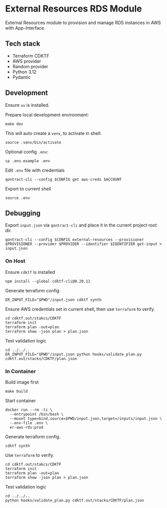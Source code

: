 # External Resources RDS Module

External Resources module to provision and manage RDS instances in AWS with App-Interface.

## Tech stack

* Terraform CDKTF
* AWS provider
* Random provider
* Python 3.12
* Pydantic

## Development

Ensure `uv` is installed.

Prepare local development environment:

```shell
make dev
```

This will auto create a `venv`, to activate in shell:

```shell
source .venv/bin/activate
```

Optional config `.env`:

```shell
cp .env.example .env
```

Edit `.env` file with credentials

```shell
qontract-cli --config $CONFIG get aws-creds $ACCOUNT
```

Export to current shell

```shell
source .env
```

## Debugging

Export `input.json` via `qontract-cli` and place it in the current project root dir.

```shell
qontract-cli --config $CONFIG external-resources --provisioner $PROVISIONER --provider $PROVIDER --identifier $IDENTIFIER get-input > input.json
```

### On Host

Ensure `cdktf` is installed

```shell
npm install --global cdktf-cli@0.20.11
```

Generate terraform config.

```shell
ER_INPUT_FILE="$PWD"/input.json cdktf synth
```

Ensure AWS credentials set in current shell, then use `terraform` to verify.

```shell
cd cdktf.out/stakcs/CDKTF
terraform init
terraform plan -out=plan
terraform show -json plan > plan.json
```

Test validation logic

```shell
cd ../../..
ER_INPUT_FILE="$PWD"/input.json python hooks/validate_plan.py cdktf.out/stacks/CDKTF/plan.json
```

### In Container

Build image first

```shell
make build
```

Start container

```shell
docker run --rm -ti \
  --entrypoint /bin/bash \
  --mount type=bind,source=$PWD/input.json,target=/inputs/input.json \
  --env-file .env \
  er-aws-rds:prod
```

Generate terraform config.

```shell
cdktf synth
```

Use `terraform` to verify.

```shell
cd cdktf.out/stakcs/CDKTF
terraform init
terraform plan -out=plan
terraform show -json plan > plan.json
```

Test validation logic

```shell
cd ../../..
python hooks/validate_plan.py cdktf.out/stacks/CDKTF/plan.json
```
